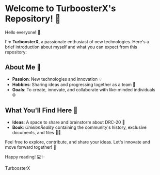 # Welcome to TurboosterX's Repository! 🚀

Hello everyone! 👋

I'm **TurboosterX**, a passionate enthusiast of new technologies. Here's a brief introduction about myself and what you can expect from this repository:

## About Me 🤖

- **Passion**: New technologies and innovation 💡
- **Hobbies**: Sharing ideas and progressing together as a team 🤝
- **Goals**: To create, innovate, and collaborate with like-minded individuals 🌐

## What You'll Find Here 📂

- **Ideas**: A space to share and brainstorm about DRC-20 🧠
- **Book**: *UnielonReality* containing the community's history, exclusive documents, and files 📖✨

Feel free to explore, contribute, and share your ideas. Let's innovate and move forward together! 🚀

Happy reading! 💻✨

TurboosterX
